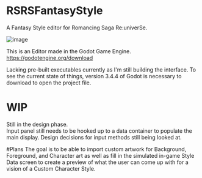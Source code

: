 # RSRSFantasyStyle
A Fantasy Style editor for Romancing Saga Re:univerSe.

![image](https://user-images.githubusercontent.com/88465477/163513882-c41f8de0-fca4-4da7-997a-283e4c9cfeed.png)

This is an Editor made in the Godot Game Engine.
https://godotengine.org/download

Lacking pre-built executables currently as I'm still building the interface.
To see the current state of things, version 3.4.4 of Godot is necessary to download to open the project file.

# WIP
Still in the design phase.  
Input panel still needs to be hooked up to a data container to populate the main display.
Design decisions for input methods still being looked at.

#Plans
The goal is to be able to import custom artwork for Background, Foreground, and Character art as well as fill in the simulated in-game Style Data screen to create a preview of what the user can come up with for a vision of a Custom Character Style.
